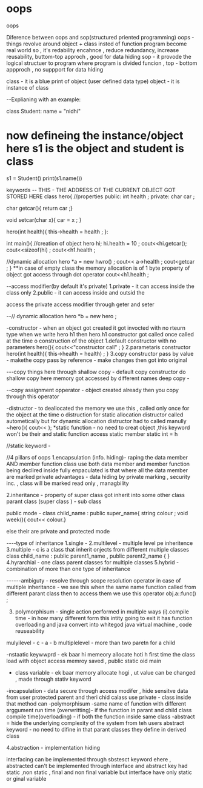 # oops
oops

Diference between oops and sop(structured priented programming)
oops - things revolve around object + class insted of function program become real world so , it's redability encahnce , reduce redundancy, increase reusability, buttom-top approch , good for data hiding
sop - it provode the logical structuer to program where program is divided funcion , top - bottom appproch , no suppport for data hiding 

class - it is a blue print of object (user defined data type) 
object - it is instance of class

--Explianing with an example:

class Student:
    name = "nidhi"
# now defineing the instance/object here s1 is the object and student is class 
s1 = Student()
print(s1.name())

keywords
-- THIS - THE ADDRESS OF THE CURRENT OBJECT GOT STORED HERE
class hero{
//properties 
public:
  int health ; 
private:
char car ;

char getcar(){
return car ;}

void setcar(char x){
 car = x ; }

 hero(int health){
 this->health = health ;
  }:

  int main(){
  //creation of object
  hero hi; 
  hi.health = 10 ;
 cout<<hi.getcar();
  cout<<sizeof(hi) ;
   cout<<h1.health ;

   //dynamic allocation 
   hero *a = new hwro() ;
   cout<< a->health ;
   cout<<a->getcar ;
  }
**in case of empty class the memory allocation is of 1 byte
property of object got access through dot operator
  cout<<h1.health ;

--access modifier(by default it's private)
1.private - it can access inside the class only 
2.public - it can access inside and outsid the 

access the private access modifier through geter and seter 

--// dynamic allocation
hero *b = new hero ;

-constructor - when an object got created it got invocted with no rteurn type
when we write hero h1 then hero.h1 constructor got called 
once called at the time o construction of the object
1.default constructor with no parameters 
hero(){
cout<<"constructor call" ; }
2.parametaris constructor
hero(int health){
this->health = health) ; }
3.copy constructor
  pass by value - makethe copy
  pass by reference - make changes then got into original 

---copy things here through
shallow copy - default copy constructor do shallow copy here memory got accessed by different names
deep copy - 

--copy assignment opperator - object created already then you copy through this operator

-distructor - to deallocated the memory we use this , called only once for the object at the time o distruction
for static allocation distructor called autometically but for dynamic allocation distructor had to called manully
~hero(){ cout<< );
*static function - no need to creat object ,this keyword won't be their and static function access static member
static int = h 

//static keyword - 






//4 pillars of oops 
1.encapsulation (info. hiding)- raping the data member AND member function
    class use both data member and member function being declired inside
  fully enpaculated is that where all the data member are marked private
advantages - data hiding by private marking , security inc. ,
      class will be marked read only , managbility

2.inheritance - property of super class got inherit into some other class
         parant class (super class ) -  sub class 

public mode - class child_name : public super_name{
string colour ;
void week(){ cout<< colour.}

else their are private and protected mode

----type of inheritance 
1.single - 
2.multilevel - multiple level pe inheritence
3.multiple - c is a class that inherit onjects from different multiple classes
            class child_name : public parent1_name , public parent2_name {    }
4.hyrarchial - one class parent classes for multiple classes
5.hybrid - combination of more than one type of inheritance

------ambiguty - resolve through scope resolution operator 
      in case of multiple inheritance - we see this when the same name function called from different parant  class
      then to access them we use this operator
    obj.a::func() ;


3. polymorphisum - single action performed in multiple ways
   (i).compile time - in how many different form this intity going to exit
           it has function overloading and 
java convert into whitegod java virtual machine  , code reuseability

mulyilevel - c - a - b
multiplelevel - more than two paretn for a child 

-nstaatic keywwprd - ek baar hi memeory allocate hoti h first time the class load
                       with object access  memroy saved , public static oid main

- class variable - ek baar memory allocate hogi , ut value can be changed , made through stativ keyword

-incapsulation - data secure through access modifer , hide sensitve data from user
protected parent and theri chid calass use 
private - class inside that method can 
-polymorphisum -same name of function with different arggument
run time (overwritting)- if the function in parant and child class
compile time(overloading) - if both the function inside same class
-abstract = hide the underlying complexity of the system from teh users 
abstract keyword - no need to difine in that parant classes they define in derived class

4.abstraction - implementation hiding 

interfacing can be implemented through sbstesct keyword ehere , abstracted can't be implemented
through interface and abstract key had static ,non static , final and non final variable but interface have only static or ginal variable 



 
